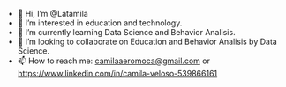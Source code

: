 - 👋 Hi, I’m @Latamila
- 👀 I’m interested in education and technology.
- 🌱 I’m currently learning Data Science and Behavior Analisis.
- 💞️ I’m looking to collaborate on Education and Behavior Analisis by Data Science.
- 📫 How to reach me: camilaaeromoca@gmail.com or  https://www.linkedin.com/in/camila-veloso-539866161

<!---
Latamila/Latamila is a ✨ special ✨ repository because its `README.md` (this file) appears on your GitHub profile.
You can click the Preview link to take a look at your changes.
--->
